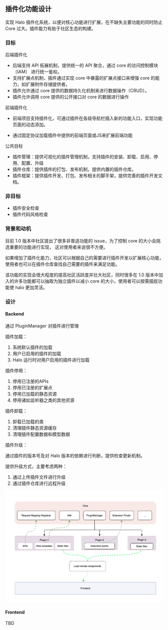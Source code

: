 ## 插件化功能设计

实现 Halo 插件化系统，以便对核心功能进行扩展，在不缺失主要功能的同时防止 Core 过大。插件能力有助于社区生态的构建。

### 目标

后端插件化

- 后端支持 API 拓展机制，提供统一的 API 聚合，通过 core 的访问控制模块（IAM） 进行统一鉴权。
- 支持扩展点机制，插件通过实现 core 中暴露的扩展点接口来增强 core 的能力，如扩展附件存储提供者。
- 插件允许通过 core 提供的数据持久化机制来进行数据操作（CRUD）。
- 插件允许调用 core 提供的公开接口对 core 的数据进行操作

前端插件化

- 前端项目支持插件化，可通过插件在各级导航栏插入新的功能入口，实现功能页面的动态添加。

- 通过固定协议加载插件中提供的前端页面或JS来扩展前端功能

公共目标

- 插件管理：提供可视化的插件管理机制，支持插件的安装、卸载、启用、停用、配置、升级
- 插件仓库：提供插件的打包、发布机制，提供内置的插件仓库。
- 插件框架：提供插件开发、打包、发布相关的脚手架，提供完善的插件开发文档。

### 非目标

- 插件安全检查
- 插件代码风格检查

### 背景和动机

目前 1.0 版本中社区提出了很多非普适功能的 issue，为了控制 core 的大小会挑选重要的功能进行实现， 这对使用者来说很不方便。

如果增加了插件化能力，社区可以根据自己的需要进行插件开发以扩展核心功能，使用者也可以在插件仓库查找自己需要的插件来满足功能。

该功能的实现会很大程度的提高社区活跃度并壮大社区，同时很多在 1.0 版本中加入的许多功能都可以抽取为独立插件以减小 core 的大小，使用者可以按需插拔功能使 halo 更加灵活。

### 设计

#### Backend

通过 PluginManager 对插件进行管理

插件加载：

1. 系统默认插件的加载
2. 用户已启用的插件的加载
3. Halo 运行时对用户启用的插件进行加载

插件停用：

1. 停用已注册的APIs
2. 停用已注册的扩展点
3. 停用已加载的静态资源
4. 停用诸如监听器之类的其他资源

插件卸载：

1. 卸载已加载的类
2. 清理插件静态资源缓存
3. 清理插件配置数据和模型数据

插件升级：

通过插件的版本号及对 Halo 版本的依赖进行判断，提供检查更新机制。

提供升级方式，主要考虑两种：

1. 通过上传插件文件进行升级
2. 通过插件仓库进行远程升级

![image-20220507180723198](./assets/image-20220507180723198.png)

#### Frontend

TBD